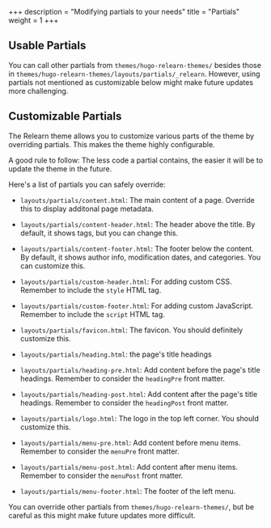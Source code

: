 +++
description = "Modifying partials to your needs"
title = "Partials"
weight = 1
+++

## Usable Partials

You can call other partials from `themes/hugo-relearn-themes/` besides those in `themes/hugo-relearn-themes/layouts/partials/_relearn`. However, using partials not mentioned as customizable below might make future updates more challenging.

## Customizable Partials

The Relearn theme allows you to customize various parts of the theme by overriding partials. This makes the theme highly configurable.

A good rule to follow: The less code a partial contains, the easier it will be to update the theme in the future.

Here's a list of partials you can safely override:

- `layouts/partials/content.html`: The main content of a page. Override this to display additonal page metadata.

- `layouts/partials/content-header.html`: The header above the title. By default, it shows tags, but you can change this.

- `layouts/partials/content-footer.html`: The footer below the content. By default, it shows author info, modification dates, and categories. You can customize this.

- `layouts/partials/custom-header.html`: For adding custom CSS. Remember to include the `style` HTML tag.

- `layouts/partials/custom-footer.html`: For adding custom JavaScript. Remember to include the `script` HTML tag.

- `layouts/partials/favicon.html`: The favicon. You should definitely customize this.

- `layouts/partials/heading.html`: the page's title headings

- `layouts/partials/heading-pre.html`: Add content before the page's title headings. Remember to consider the `headingPre` front matter.

- `layouts/partials/heading-post.html`: Add content after the page's title headings. Remember to consider the `headingPost` front matter.

- `layouts/partials/logo.html`: The logo in the top left corner. You should customize this.

- `layouts/partials/menu-pre.html`: Add content before menu items. Remember to consider the `menuPre` front matter.

- `layouts/partials/menu-post.html`: Add content after menu items. Remember to consider the `menuPost` front matter.

- `layouts/partials/menu-footer.html`: The footer of the left menu.

You can override other partials from `themes/hugo-relearn-themes/`, but be careful as this might make future updates more difficult.
